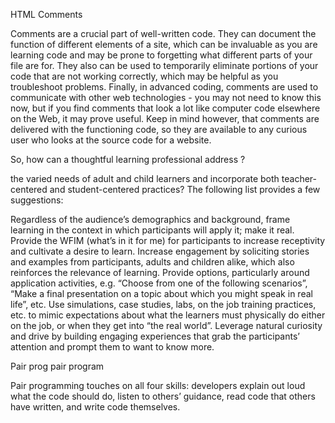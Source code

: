 HTML Comments


Comments are a crucial part of well-written code. They can document the function of different elements of a site, which can be invaluable as you are learning code and may be prone to forgetting what different parts of your file are for. They also can be used to temporarily eliminate portions of your code that are not working correctly, which may be helpful as you troubleshoot problems. Finally, in advanced coding, comments are used to communicate with other web technologies - you may not need to know this now, but if you find comments that look a lot like computer code elsewhere on the Web, it may prove useful. Keep in mind however, that comments are delivered with the functioning code, so they are available to any curious user who looks at the source code for a website.

So, how can a thoughtful learning professional address ? 

 the varied needs of adult and child learners and incorporate both teacher-centered and student-centered practices? The following list provides a few suggestions:

Regardless of the audience’s demographics and background, frame learning in the context in which participants will apply it; make it real.
Provide the WFIM (what’s in it for me) for participants to increase receptivity and cultivate a desire to learn.
Increase engagement by soliciting stories and examples from participants, adults and children alike, which also reinforces the relevance of learning.
Provide options, particularly around application activities, e.g. “Choose from one of the following scenarios”, “Make a final presentation on a topic about which you might speak in real life”, etc.
Use simulations, case studies, labs, on the job training practices, etc. to mimic expectations about what the learners must physically do either on the job, or when they get into “the real world”.
Leverage natural curiosity and drive by building engaging experiences that grab the participants’ attention and prompt them to want to know more.


Pair prog pair program

Pair programming touches on all four skills: developers explain out loud what the code should do, listen to others’ guidance, read code that others have written, and write code themselves.